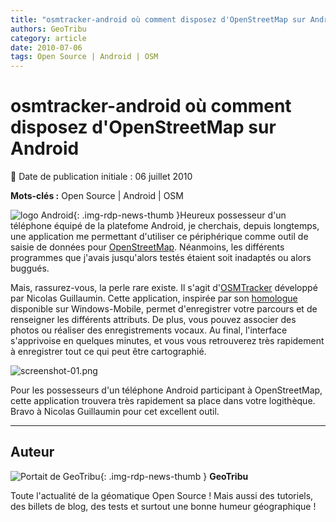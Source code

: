 ```yaml
---
title: "osmtracker-android où comment disposez d'OpenStreetMap sur Android"
authors: GeoTribu
category: article
date: 2010-07-06
tags: Open Source | Android | OSM
---
```


# osmtracker-android où comment disposez d'OpenStreetMap sur Android


:calendar: Date de publication initiale : 06 juillet 2010

**Mots-clés :** Open Source | Android | OSM


![logo Android](https://cdn.geotribu.fr/img/logos-icones/android.jpg){: .img-rdp-news-thumb }Heureux possesseur d'un téléphone équipé de la platefome Android, je cherchais, depuis longtemps, une application me permettant d'utiliser ce périphérique comme outil de saisie de données pour [OpenStreetMap](http://www.openstreetmap.org/). Néanmoins, les différents programmes que j'avais jusqu'alors testés étaient soit inadaptés ou alors buggués.

Mais, rassurez-vous, la perle rare existe. Il s'agit d'[OSMTracker](http://code.google.com/p/osmtracker-android/) développé par Nicolas Guillaumin. Cette application, inspirée par son [homologue](http://wiki.openstreetmap.org/wiki/OSMtracker) disponible sur Windows-Mobile, permet d'enregistrer votre parcours et de renseigner les différents attributs. De plus, vous pouvez associer des photos ou réaliser des enregistrements vocaux. Au final, l'interface s'apprivoise en quelques minutes, et vous vous retrouverez très rapidement à enregistrer tout ce qui peut être cartographié.

![screenshot-01.png](/sites/default/files/Tuto/img/Blog/OSM/screenshot-01.png)

Pour les possesseurs d'un téléphone Android participant à OpenStreetMap, cette application trouvera très rapidement sa place dans votre logithèque. Bravo à Nicolas Guillaumin pour cet excellent outil.



----

## Auteur

![Portait de GeoTribu](https://cdn.geotribu.fr/images/internal/charte/geotribu\_logo\_64x64.png){: .img-rdp-news-thumb }
**GeoTribu**

Toute l'actualité de la géomatique Open Source ! Mais aussi des tutoriels, des billets de blog, des tests et surtout une bonne humeur géographique !
